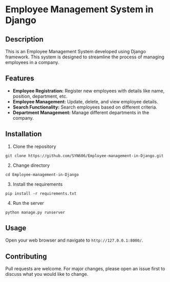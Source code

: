 # Employee Management System in Django

## Description
This is an Employee Management System developed using Django framework. This system is designed to streamline the process of managing employees in a company.

## Features
- **Employee Registration:** Register new employees with details like name, position, department, etc.
- **Employee Management:** Update, delete, and view employee details.
- **Search Functionality:** Search employees based on different criteria.
- **Department Management:** Manage different departments in the company.

## Installation

1. Clone the repository

```
git clone https://github.com/SYN606/Employee-management-in-Django.git
```

2. Change directory

```
cd Employee-management-in-Django
```

3. Install the requirements

```
pip install -r requirements.txt
```

4. Run the server

```
python manage.py runserver
```

## Usage
Open your web browser and navigate to `http://127.0.0.1:8000/`.

## Contributing
Pull requests are welcome. For major changes, please open an issue first to discuss what you would like to change.
